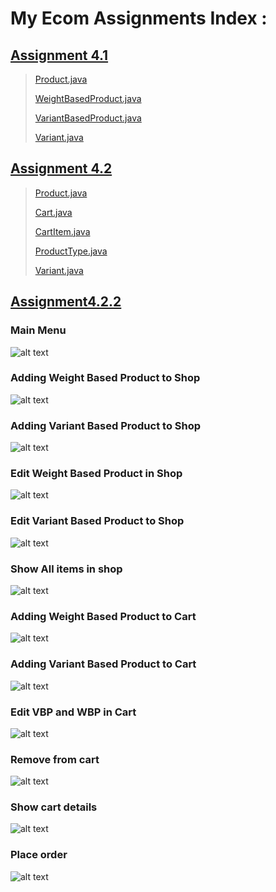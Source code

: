 # My Ecom Assignments Index :

## [Assignment 4.1](https://github.com/patelsneh18/MyEcom/tree/main/src/com/streamliners)

> [Product.java](https://github.com/patelsneh18/MyEcom/blob/main/src/com/streamliners/models/Product.java)
> 
> [WeightBasedProduct.java](https://github.com/patelsneh18/MyEcom/blob/main/src/com/streamliners/models/WeightBasedProduct.java)
> 
> [VariantBasedProduct.java](https://github.com/patelsneh18/MyEcom/blob/main/src/com/streamliners/models/VariantsBasedProduct.java)
> 
> [Variant.java](https://github.com/patelsneh18/MyEcom/blob/main/src/com/streamliners/models/Variant.java)

## [Assignment 4.2](https://github.com/patelsneh18/MyEcom/tree/Assignment4.2/src/com/streamliners)

> [Product.java](https://github.com/patelsneh18/MyEcom/blob/Assignment4.2/src/com/streamliners/models/Product.java)
> 
> [Cart.java](https://github.com/patelsneh18/MyEcom/blob/Assignment4.2/src/com/streamliners/models/Cart.java)
> 
> [CartItem.java](https://github.com/patelsneh18/MyEcom/blob/Assignment4.2/src/com/streamliners/models/CartItem.java)
> 
> [ProductType.java](https://github.com/patelsneh18/MyEcom/blob/Assignment4.2/src/com/streamliners/models/ProductType.java)
> 
> [Variant.java](https://github.com/patelsneh18/MyEcom/blob/Assignment4.2/src/com/streamliners/models/Variant.java)

## [Assignment4.2.2](https://github.com/patelsneh18/MyEcom/tree/Assignment4.2.2)

### Main Menu
![alt text](https://github.com/patelsneh18/storage/blob/main/MyEcom/1.%20Menu.png)
### Adding Weight Based Product to Shop
![alt text](https://github.com/patelsneh18/storage/blob/main/MyEcom/2.%20WBPAddToShop.png)
### Adding Variant Based Product to Shop
![alt text](https://github.com/patelsneh18/storage/blob/main/MyEcom/3.%20VBPAddToShop.png)
### Edit Weight Based Product in Shop
![alt text](https://github.com/patelsneh18/storage/blob/main/MyEcom/4.%20EditWBPShop.png)
### Edit Variant Based Product to Shop
![alt text](https://github.com/patelsneh18/storage/blob/main/MyEcom/5.%20EditVBPShop.png)
### Show All items in shop
![alt text](https://github.com/patelsneh18/storage/blob/main/MyEcom/6.%20MyShop.png)
### Adding Weight Based Product to Cart
![alt text](https://github.com/patelsneh18/storage/blob/main/MyEcom/7.%20AddWBPToCart.png)
### Adding Variant Based Product to Cart
![alt text](https://github.com/patelsneh18/storage/blob/main/MyEcom/8.%20AddVBPToCart.png)
### Edit VBP and WBP in Cart
![alt text](https://github.com/patelsneh18/storage/blob/main/MyEcom/9.%20EditVBPWBPCart.png)
### Remove from cart
![alt text](https://github.com/patelsneh18/storage/blob/main/MyEcom/10.%20RemoveFromCart.png)
### Show cart details
![alt text](https://github.com/patelsneh18/storage/blob/main/MyEcom/11.%20ShowCart.png)
### Place order
![alt text](https://github.com/patelsneh18/storage/blob/main/MyEcom/12.%20PlaceOrder.png)




